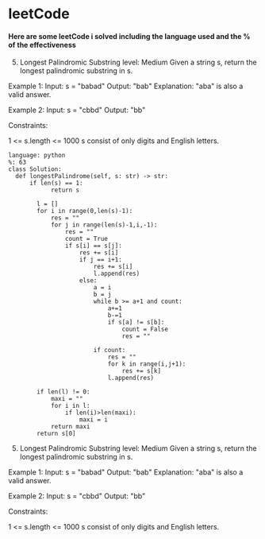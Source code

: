 # leetCode

#### Here are some leetCode i solved including the language used and the % of the effectiveness 

5. Longest Palindromic Substring
level: Medium
Given a string s, return the longest palindromic substring in s.

Example 1:
Input: s = "babad"
Output: "bab"
Explanation: "aba" is also a valid answer.

Example 2:
Input: s = "cbbd"
Output: "bb"

Constraints:

1 <= s.length <= 1000
s consist of only digits and English letters.
```
language: python
%: 63
class Solution:
  def longestPalindrome(self, s: str) -> str:
      if len(s) == 1:
            return s

        l = []
        for i in range(0,len(s)-1):
            res = ""
            for j in range(len(s)-1,i,-1):
                res = ""
                count = True
                if s[i] == s[j]:
                    res += s[i]
                    if j == i+1:
                        res += s[i]
                        l.append(res)
                    else:
                        a = i
                        b = j
                        while b >= a+1 and count:
                            a+=1
                            b-=1
                            if s[a] != s[b]:
                                count = False
                                res = ""
                                
                        if count:
                            res = ""
                            for k in range(i,j+1):
                                res += s[k]
                            l.append(res)
            
        if len(l) != 0:
            maxi = ""
            for i in l:
                if len(i)>len(maxi):
                    maxi = i
            return maxi
        return s[0]

```
5. Longest Palindromic Substring
level: Medium
Given a string s, return the longest palindromic substring in s.

Example 1:
Input: s = "babad"
Output: "bab"
Explanation: "aba" is also a valid answer.

Example 2:
Input: s = "cbbd"
Output: "bb"

Constraints:

1 <= s.length <= 1000
s consist of only digits and English letters.
```
